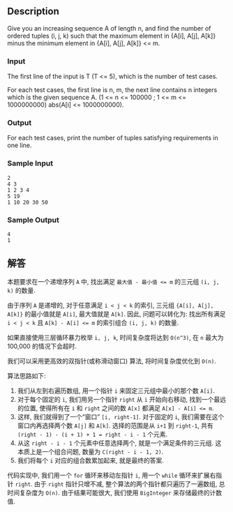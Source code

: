 ## Description

Give you an increasing sequence A of length n, and find the number of ordered tuples (i, j, k) such that the maximum element in {A[i], A[j], A[k]} minus the minimum element in {A[i], A[j], A[k]} <= m.

### Input

The first line of the input is T (T <= 5), which is the number of test cases.

For each test cases, the first line is n, m, the next line contains n integers which is the given sequence A. (1 <= n <= 100000 ; 1 <= m <= 1000000000) abs(A[i] <= 1000000000).

### Output

For each test cases, print the number of tuples satisfying requirements in one line.

### Sample Input

``` log
2
4 3
1 2 3 4
5 19
1 10 20 30 50
```

### Sample Output

``` log
4
1
```

## 解答

本题要求在一个递增序列 `A` 中, 找出满足 `最大值 - 最小值 <= m` 的三元组 `(i, j, k)` 的数量.

由于序列 `A` 是递增的, 对于任意满足 `i < j < k` 的索引, 三元组 `{A[i], A[j], A[k]}` 的最小值就是 `A[i]`, 最大值就是 `A[k]`. 因此, 问题可以转化为: 找出所有满足 `i < j < k` 且 `A[k] - A[i] <= m` 的索引组合 `(i, j, k)` 的数量.

如果直接使用三层循环暴力枚举 `i, j, k`, 时间复杂度将达到 `O(n^3)`, 在 `n` 最大为 100,000 的情况下会超时.

我们可以采用更高效的双指针(或称滑动窗口) 算法, 将时间复杂度优化到 `O(n)`.

算法思路如下: 
1.  我们从左到右遍历数组, 用一个指针 `i` 来固定三元组中最小的那个数 `A[i]`.
2.  对于每个固定的 `i`, 我们用另一个指针 `right` 从 `i` 开始向右移动, 找到一个最远的位置, 使得所有在 `i` 和 `right` 之间的数 `A[x]` 都满足 `A[x] - A[i] <= m`.
3.  这样, 我们就得到了一个“窗口” `[i, right-1]`. 对于固定的 `i`, 我们需要在这个窗口内再选择两个数 `A[j]` 和 `A[k]`. 选择的范围是从 `i+1` 到 `right-1`, 共有 `(right - 1) - (i + 1) + 1 = right - i - 1` 个元素.
4.  从这 `right - i - 1` 个元素中任意选择两个, 就是一个满足条件的三元组. 这本质上是一个组合问题, 数量为 `C(right - i - 1, 2)`.
5.  我们将每个 `i` 对应的组合数累加起来, 就是最终的答案.

代码实现中, 我们用一个 `for` 循环来移动左指针 `i`, 用一个 `while` 循环来扩展右指针 `right`. 由于 `right` 指针只增不减, 整个算法的两个指针都只遍历了一遍数组, 总时间复杂度为 `O(n)`. 由于结果可能很大, 我们使用 `BigInteger` 来存储最终的计数值.
